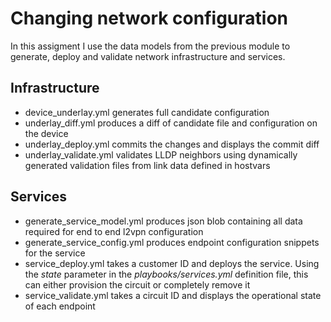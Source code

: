 # Changing network configuration

In this assigment I use the data models from the previous module to generate, deploy and validate network infrastructure and services.

## Infrastructure

- device_underlay.yml generates full candidate configuration
- underlay_diff.yml produces a diff of candidate file and configuration on the device
- underlay_deploy.yml commits the changes and displays the commit diff
- underlay_validate.yml validates LLDP neighbors using dynamically generated validation files from link data defined in hostvars


## Services

- generate_service_model.yml produces json blob containing all data required for end to end l2vpn configuration
- generate_service_config.yml produces endpoint configuration snippets for the service
- service_deploy.yml takes a customer ID and deploys the service. Using the _state_ parameter in the _playbooks/services.yml_ definition file, this can either provision the circuit or completely remove it
- service_validate.yml takes a circuit ID and displays the operational state of each endpoint
